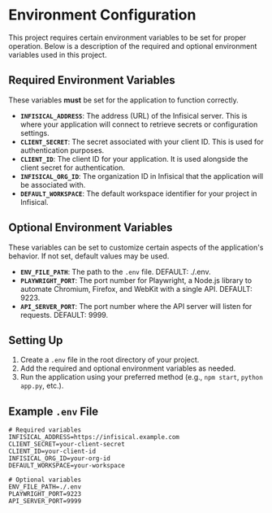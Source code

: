 # Environment Configuration

This project requires certain environment variables to be set for proper operation. Below is a description of the required and optional environment variables used in this project.

## Required Environment Variables

These variables **must** be set for the application to function correctly.

- **`INFISICAL_ADDRESS`**: The address (URL) of the Infisical server. This is where your application will connect to retrieve secrets or configuration settings.
- **`CLIENT_SECRET`**: The secret associated with your client ID. This is used for authentication purposes.
- **`CLIENT_ID`**: The client ID for your application. It is used alongside the client secret for authentication.
- **`INFISICAL_ORG_ID`**: The organization ID in Infisical that the application will be associated with.
- **`DEFAULT_WORKSPACE`**: The default workspace identifier for your project in Infisical.

## Optional Environment Variables

These variables can be set to customize certain aspects of the application's behavior. If not set, default values may be used.

- **`ENV_FILE_PATH`**: The path to the `.env` file. DEFAULT: ./.env.
- **`PLAYWRIGHT_PORT`**: The port number for Playwright, a Node.js library to automate Chromium, Firefox, and WebKit with a single API. DEFAULT: 9223.
- **`API_SERVER_PORT`**: The port number where the API server will listen for requests. DEFAULT: 9999.

## Setting Up

1. Create a `.env` file in the root directory of your project.
2. Add the required and optional environment variables as needed.
3. Run the application using your preferred method (e.g., `npm start`, `python app.py`, etc.).

## Example `.env` File

```dotenv
# Required variables
INFISICAL_ADDRESS=https://infisical.example.com
CLIENT_SECRET=your-client-secret
CLIENT_ID=your-client-id
INFISICAL_ORG_ID=your-org-id
DEFAULT_WORKSPACE=your-workspace

# Optional variables
ENV_FILE_PATH=./.env
PLAYWRIGHT_PORT=9223
API_SERVER_PORT=9999